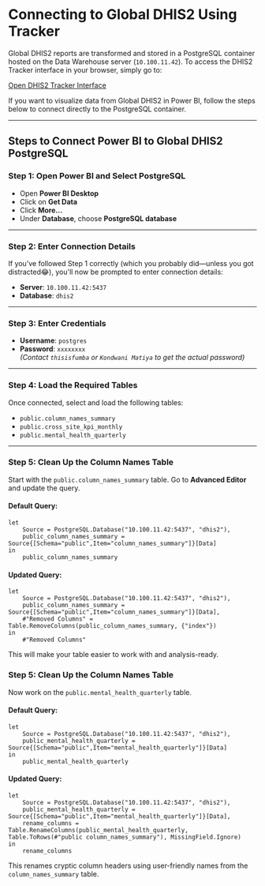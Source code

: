 # Connecting to Global DHIS2 Using Tracker

Global DHIS2 reports are transformed and stored in a PostgreSQL container hosted on the Data Warehouse server (`10.100.11.42`). To access the DHIS2 Tracker interface in your browser, simply go to:

[Open DHIS2 Tracker Interface](http://10.100.11.42:8095/)

If you want to visualize data from Global DHIS2 in Power BI, follow the steps below to connect directly to the PostgreSQL container.

---

## Steps to Connect Power BI to Global DHIS2 PostgreSQL

### Step 1: Open Power BI and Select PostgreSQL

- Open **Power BI Desktop**
- Click on **Get Data**
- Click **More…**
- Under **Database**, choose **PostgreSQL database**

---

### Step 2: Enter Connection Details

If you’ve followed Step 1 correctly (which you probably did—unless you got distracted😂), you'll now be prompted to enter connection details:

- **Server**: `10.100.11.42:5437`
- **Database**: `dhis2`

---

### Step 3: Enter Credentials

- **Username**: `postgres`
- **Password**: `xxxxxxxx`  
  _(Contact `thisisfumba` or `Kondwani Matiya` to get the actual password)_

---

### Step 4: Load the Required Tables

Once connected, select and load the following tables:

- `public.column_names_summary`
- `public.cross_site_kpi_monthly`
- `public.mental_health_quarterly`

---

### Step 5: Clean Up the Column Names Table

Start with the `public.column_names_summary` table. Go to **Advanced Editor** and update the query.

#### Default Query:
```powerquery
let
    Source = PostgreSQL.Database("10.100.11.42:5437", "dhis2"),
    public_column_names_summary = Source{[Schema="public",Item="column_names_summary"]}[Data]
in
    public_column_names_summary
```

#### Updated Query:
```powerquery
let
    Source = PostgreSQL.Database("10.100.11.42:5437", "dhis2"),
    public_column_names_summary = Source{[Schema="public",Item="column_names_summary"]}[Data],
    #"Removed Columns" = Table.RemoveColumns(public_column_names_summary, {"index"})
in
    #"Removed Columns"
```

This will make your table easier to work with and analysis-ready.

### Step 5: Clean Up the Column Names Table

Now work on the `public.mental_health_quarterly` table.

#### Default Query:
```powerquery
let  
    Source = PostgreSQL.Database("10.100.11.42:5437", "dhis2"),
    public_mental_health_quarterly = Source{[Schema="public",Item="mental_health_quarterly"]}[Data]  
in  
    public_mental_health_quarterly
```

#### Updated Query:
```powerquery
let  
    Source = PostgreSQL.Database("10.100.11.42:5437", "dhis2"),
    public_mental_health_quarterly = Source{[Schema="public",Item="mental_health_quarterly"]}[Data],
    rename_columns = Table.RenameColumns(public_mental_health_quarterly, Table.ToRows(#"public column_names_summary"), MissingField.Ignore)
in  
    rename_columns
```

This renames cryptic column headers using user-friendly names from the `column_names_summary` table.



